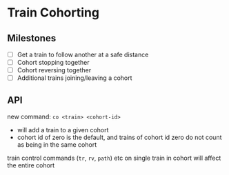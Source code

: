 
# Train Cohorting

## Milestones

- [ ] Get a train to follow another at a safe distance
- [ ] Cohort stopping together
- [ ] Cohort reversing together
- [ ] Additional trains joining/leaving a cohort

## API

new command: `co <train> <cohort-id>`
- will add a train to a given cohort
- cohort id of zero is the default, and trains of cohort id zero do not count as being in the same cohort

train control commands (`tr`, `rv`, `path`) etc on single train in cohort will affect the entire cohort

